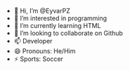- 👋 Hi, I’m @EyvarPZ
- 👀 I’m interested in programming
- 🌱 I’m currently learning HTML
- 💞️ I’m looking to collaborate on Github
- 📫 Developer
- 😄 Pronouns: He/Him
- ⚡ Sports: Soccer

<!---
EyvarPZ/EyvarPZ is a ✨ special ✨ repository because its `README.md` (this file) appears on your GitHub profile.
You can click the Preview link to take a look at your changes.
--->
